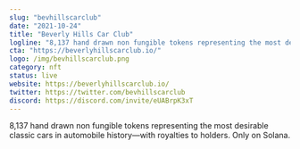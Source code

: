 ```yaml
---
slug: "bevhillscarclub"
date: "2021-10-24"
title: "Beverly Hills Car Club"
logline: "8,137 hand drawn non fungible tokens representing the most desirable classic cars in automobile history––with royalties to holders. Only on Solana."
cta: "https://beverlyhillscarclub.io/"
logo: /img/bevhillscarclub.png
category: nft
status: live
website: https://beverlyhillscarclub.io/
twitter: https://twitter.com/bevhillscarclub
discord: https://discord.com/invite/eUABrpK3xT
---
```


8,137 hand drawn non fungible tokens representing the most desirable classic cars in automobile history––with royalties to holders. Only on Solana.
